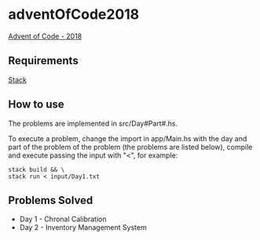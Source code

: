 # adventOfCode2018

[Advent of Code - 2018](https://adventofcode.com/2018)

## Requirements

[Stack](https://docs.haskellstack.org/en/stable/README/)

## How to use

The problems are implemented in src/Day#Part#.hs.

To execute a problem, change the import in app/Main.hs with the day and part of the problem of the problem (the problems are listed below), compile and execute passing the input with "<", for example:

```shell
stack build && \
stack run < input/Day1.txt
```
 
## Problems Solved

* Day 1 - Chronal Calibration
* Day 2 - Inventory Management System
